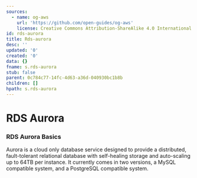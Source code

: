 ```yaml
---
sources:
  - name: og-aws
    url: 'https://github.com/open-guides/og-aws'
    license: Creative Commons Attribution-ShareAlike 4.0 International License
id: rds-aurora
title: Rds-aurora
desc: ''
updated: '0'
created: '0'
data: {}
fname: s.rds-aurora
stub: false
parent: 0c784c77-14fc-4d63-a36d-040930bc1b8b
children: []
hpath: s.rds-aurora
---
```

# RDS Aurora

### RDS Aurora Basics

Aurora is a cloud only database service designed to provide a distributed, fault-tolerant relational database with self-healing storage and auto-scaling up to 64TB per instance.  It currently comes in two versions, a MySQL compatible system, and a PostgreSQL compatible system.
